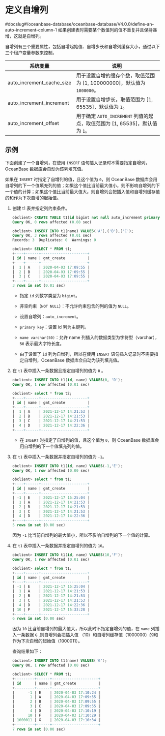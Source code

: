 # 定义自增列
#docslug#/oceanbase-database/oceanbase-database/V4.0.0/define-an-auto-increment-column-1
如果创建表时需要某个数值列的值不重复并且保持递增，这就是自增列。

自增列有三个重要属性，包括自增起始值、自增步长和自增列缓存大小，通过以下三个租户变量参数来控制。

|           系统变量            |                            说明                            |
|---------------------------|----------------------------------------------------------|
| auto_increment_cache_size | 用于设置自增的缓存个数，取值范围为 \[1, 100000000\]，默认值为 `1000000`。       |
| auto_increment_increment  | 用于设置自增步长，取值范围为 \[1, 65535\]，默认值为 `1`。                    |
| auto_increment_offset     | 用于确定 `AUTO_INCREMENT` 列值的起点，取值范围为 \[1, 65535\]，默认值为 `1`。 |

## 示例

下面创建了一个自增列，在使用 `INSERT` 语句插入记录时不需要指定自增列，OceanBase 数据库会自动为该列填充值。

如果在 `INSERT` 时指定了自增列的值，且这个值为 `0`，则 OceanBase 数据库会用自增列的下一个值填充列的值；如果这个值比当前最大值小，则不影响自增列的下一个值的计算；如果这个值比当前最大值大，则自增列会把插入值和自增列缓存值的和作为下次自增的起始值。

1. 创建 t1 表并指定列约束条件。

   ```sql
   obclient> CREATE TABLE t1(id bigint not null auto_increment primary key, name varchar(50), gmt_create timestamp not null default current_timestamp);
   Query OK, 0 rows affected (0.08 sec)
   
   obclient> INSERT INTO t1(name) VALUES('A'),('B'),('C');
   Query OK, 3 rows affected (0.01 sec)
   Records: 3  Duplicates: 0  Warnings: 0
   
   obclient> SELECT * FROM t1;
   +----+------+---------------------+
   | id | name | gmt_create          |
   +----+------+---------------------+
   |  1 | A    | 2020-04-03 17:09:55 |
   |  2 | B    | 2020-04-03 17:09:55 |
   |  3 | C    | 2020-04-03 17:09:55 |
   +----+------+---------------------+
   3 rows in set (0.01 sec)
   ```

   * 指定 `id` 列数字类型为 `bigint`。

   * 非空约束（`NOT NULL`）：不允许约束包含的列的值为 `NULL`。

   * 设置自增列：`auto_increment`。

   * `primary key`：设置 id 列为主键列。

   * `name varchar(50)`：允许 name 列插入的数据类型为字符型（varchar），`50` 表示最大字符长度。

   * 由于设置了 `id` 列为自增列，所以在使用 `INSERT` 语句插入记录时不需要指定自增列，OceanBase 数据库会自动为该列填充值。

2. 在 `t1` 表中插入一条数据且指定自增列的值为 `0` 。

   ```sql
   obclient> INSERT INTO t1(id, name) VALUES(0, 'D');
   Query OK, 1 row affected (0.01 sec)
   
   obclient> select * from t2;
   +----+------+---------------------+
   | id | name | gmt_create          |
   +----+------+---------------------+
   |  1 | A    | 2021-12-17 14:21:53 |
   |  2 | B    | 2021-12-17 14:21:53 |
   |  3 | C    | 2021-12-17 14:21:53 |
   |  4 | D    | 2021-12-17 14:22:36 |
   +----+------+---------------------+
   ```

   * 在 `INSERT` 时指定了自增列的值，且这个值为 `0`，则 OceanBase 数据库会用自增列的下一个值填充列的值。

3. 在 `t1` 表中插入一条数据并指定自增列的值为 `-1`。

   ```sql
   obclient> INSERT INTO t1(id, name) VALUES(-1,'E');
   Query OK, 1 row affected (0.00 sec)
   
   obclient> select * from t1;
   +----+------+---------------------+
   | id | name | gmt_create          |
   +----+------+---------------------+
   | -1 | E    | 2021-12-17 15:25:04 |
   |  1 | A    | 2021-12-17 14:21:53 |
   |  2 | B    | 2021-12-17 14:21:53 |
   |  3 | C    | 2021-12-17 14:21:53 |
   |  4 | D    | 2021-12-17 14:22:36 |
   +----+------+---------------------+
   5 rows in set (0.00 sec)
   ```

   因为 `-1` 比当前自增列的最大值小，所以不影响自增列的下一个值的计算。

4. 在 `t1` 表中插入一条数据并指定自增列的值为 `10`。

   ```sql
   obclient> INSERT INTO t1(id, name) VALUES(10,'F');
   Query OK, 1 row affected (0.01 sec)
   
   obclient> select * from t1;
   +----+------+---------------------+
   | id | name | gmt_create          |
   +----+------+---------------------+
   | -1 | E    | 2021-12-17 15:25:04 |
   |  1 | A    | 2021-12-17 14:21:53 |
   |  2 | B    | 2021-12-17 14:21:53 |
   |  3 | C    | 2021-12-17 14:21:53 |
   |  4 | D    | 2021-12-17 14:22:36 |
   | 10 | F    | 2021-12-17 15:33:28 |
   +----+------+---------------------+
   6 rows in set (0.00 sec)
   ```

   因为 `10` 比当前自增列的最大值大，所以此时不指定自增列的值，在 `name` 列插入一条数据 `G` ,则自增列会把插入值 （10）和自增列缓存值（1000000）的和作为下次自增的起始值（1000011）。

   查询结果如下：

   ```sql
   obclient> INSERT INTO t1(name) VALUES('G');
   Query OK, 1 row affected (0.00 sec)
   
   obclient> SELECT * FROM t1;
   +---------+------+---------------------+
   | id      | name | gmt_create          |
   +---------+------+---------------------+
   |      -1 | E    | 2020-04-03 17:10:24 |
   |       1 | A    | 2020-04-03 17:09:55 |
   |       2 | B    | 2020-04-03 17:09:55 |
   |       3 | C    | 2020-04-03 17:09:55 |
   |       4 | D    | 2020-04-03 17:10:19 |
   |      10 | F    | 2020-04-03 17:10:29 |
   | 1000011 | G    | 2020-04-03 17:10:34 |
   +---------+------+---------------------+
   7 rows in set (0.00 sec)
   ```
